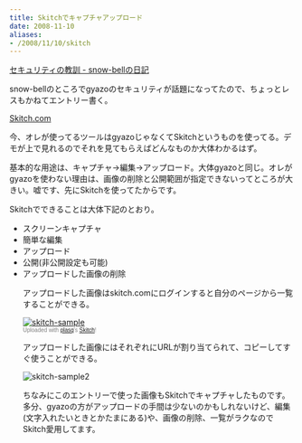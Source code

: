 ```yaml
---
title: Skitchでキャプチャアップロード
date: 2008-11-10
aliases:
- /2008/11/10/skitch
---
```

<a href="http://d.hatena.ne.jp/snow-bell/20081110/1226249937">セキュリティの教訓 - snow-bellの日記</a>

snow-bellのところでgyazoのセキュリティが話題になってたので、ちょっとレスもかねてエントリー書く。

<a href="http://skitch.com/">Skitch.com</a>

今、オレが使ってるツールはgyazoじゃなくてSkitchというものを使ってる。デモが上で見れるのでそれを見てもらえばどんなものか大体わかるはず。

基本的な用途は、キャプチャ->編集->アップロード。大体gyazoと同じ。オレがgyazoを使わない理由は、画像の削除と公開範囲が指定できないってところが大きい。嘘です、先にSkitchを使ってたからです。

Skitchでできることは大体下記のとおり。

<ul>
<li>スクリーンキャプチャ</li>
<li>簡単な編集</li>
<li>アップロード</li>
<li>公開(非公開設定も可能)</li>
<li>アップロードした画像の削除</li>
</li>

アップロードした画像はskitch.comにログインすると自分のページから一覧することができる。
<div class="thumbnail"><a href="http://skitch.com/ukstudio/5rxm/skitch-sample"><img src="http://img.skitch.com/20081110-tr84wa9qcxag6cyj23954hfc5g.preview.jpg" alt="skitch-sample" /></a><br /><span style="font-family: Lucida Grande, Trebuchet, sans-serif, Helvetica, Arial; font-size: 10px; color: #808080">Uploaded with <a href="http://plasq.com/">plasq</a>'s <a href="http://skitch.com">Skitch</a>!</span></div>

アップロードした画像にはそれぞれにURLが割り当てられて、コピーしてすぐ使うことができる。

<img src="http://img.skitch.com/20081110-m89den1adars4y7qrahbsakdc2.jpg" alt="skitch-sample2"/>

ちなみにこのエントリーで使った画像もSkitchでキャプチャしたものです。多分、gyazoの方がアップロードの手間は少ないのかもしれないけど、編集(文字入れたいときとかたまにある)や、画像の削除、一覧がラクなのでSkitch愛用してます。